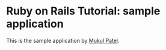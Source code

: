 # Ruby on Rails Tutorial: sample application

This is the sample application by [Mukul Patel](https://github.com/Mukul215).